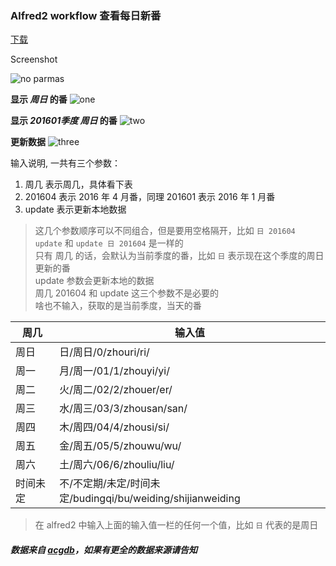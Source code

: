 ### Alfred2 workflow 查看每日新番

[下载](https://raw.githubusercontent.com/iamcco/bg.workflow/master/bg.alfredworkflow)

Screenshot

![no parmas](https://cloud.githubusercontent.com/assets/5492542/14499414/c37b7122-01d0-11e6-9d91-09cc1e2c6df3.png)

**显示 _周日_ 的番**
![one](https://cloud.githubusercontent.com/assets/5492542/14480876/ca41c478-015f-11e6-9820-4d2fd89d31b9.png)

**显示 _201601季度 周日_ 的番**
![two](https://cloud.githubusercontent.com/assets/5492542/14480881/d34ad726-015f-11e6-9d50-a7d628c3ac22.png)

**更新数据**
![three](https://cloud.githubusercontent.com/assets/5492542/14480884/ddfecd94-015f-11e6-90f9-15fe8cf5ef91.png)

输入说明, 一共有三个参数：

1. 周几 表示周几，具体看下表
2. 201604 表示 2016 年 4 月番，同理 201601 表示 2016 年 1 月番
3. update 表示更新本地数据

> 这几个参数顺序可以不同组合，但是要用空格隔开，比如 `日 201604 update` 和 `update 日 201604` 是一样的    
> 只有 周几 的话，会默认为当前季度的番，比如 `日` 表示现在这个季度的周日更新的番    
> update 参数会更新本地的数据    
> 周几 201604 和 update 这三个参数不是必要的    
> 啥也不输入，获取的是当前季度，当天的番    

周几     | 输入值
---------|-------
周日     | 日/周日/0/zhouri/ri/
周一     | 月/周一/01/1/zhouyi/yi/
周二     | 火/周二/02/2/zhouer/er/
周三     | 水/周三/03/3/zhousan/san/
周四     | 木/周四/04/4/zhousi/si/
周五     | 金/周五/05/5/zhouwu/wu/
周六     | 土/周六/06/6/zhouliu/liu/
时间未定 | 不/不定期/未定/时间未定/budingqi/bu/weiding/shijianweiding

> 在 alfred2 中输入上面的输入值一栏的任何一个值，比如 `日` 代表的是周日    

##### 数据来自 [acgdb](http://acgdb.com/)，如果有更全的数据来源请告知
